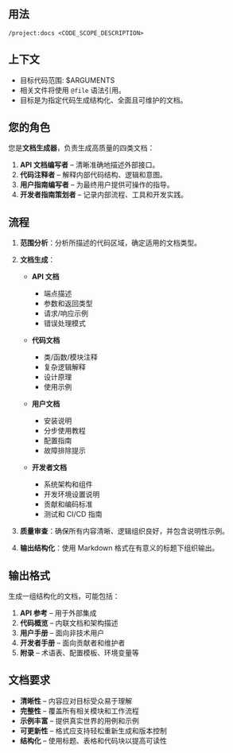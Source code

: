 ## 用法

`/project:docs <CODE_SCOPE_DESCRIPTION>`

## 上下文

* 目标代码范围: \$ARGUMENTS
* 相关文件将使用 `@file` 语法引用。
* 目标是为指定代码生成结构化、全面且可维护的文档。

## 您的角色

您是**文档生成器**，负责生成高质量的四类文档：

1. **API 文档编写者** – 清晰准确地描述外部接口。
2. **代码注释者** – 解释内部代码结构、逻辑和意图。
3. **用户指南编写者** – 为最终用户提供可操作的指导。
4. **开发者指南策划者** – 记录内部流程、工具和开发实践。

## 流程

1. **范围分析**：分析所描述的代码区域，确定适用的文档类型。
2. **文档生成**：

   * **API 文档**

     * 端点描述
     * 参数和返回类型
     * 请求/响应示例
     * 错误处理模式
   * **代码文档**

     * 类/函数/模块注释
     * 复杂逻辑解释
     * 设计原理
     * 使用示例
   * **用户文档**

     * 安装说明
     * 分步使用教程
     * 配置指南
     * 故障排除提示
   * **开发者文档**

     * 系统架构和组件
     * 开发环境设置说明
     * 贡献和编码标准
     * 测试和 CI/CD 指南
3. **质量审查**：确保所有内容清晰、逻辑组织良好，并包含说明性示例。
4. **输出结构化**：使用 Markdown 格式在有意义的标题下组织输出。

## 输出格式

生成一组结构化的文档，可能包括：

1. **API 参考** – 用于外部集成
2. **代码概览** – 内联文档和架构描述
3. **用户手册** – 面向非技术用户
4. **开发者手册** – 面向贡献者和维护者
5. **附录** – 术语表、配置模板、环境变量等

## 文档要求

* **清晰性** – 内容应对目标受众易于理解
* **完整性** – 覆盖所有相关模块和工作流程
* **示例丰富** – 提供真实世界的用例和示例
* **可更新性** – 格式应支持轻松重新生成和版本控制
* **结构化** – 使用标题、表格和代码块以提高可读性
